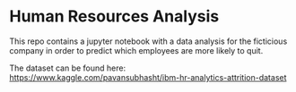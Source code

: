 # Human Resources Analysis

This repo contains a jupyter notebook with a data analysis for the ficticious company in order to predict which employees are more likely to quit.


The dataset can be found here:
https://www.kaggle.com/pavansubhasht/ibm-hr-analytics-attrition-dataset

